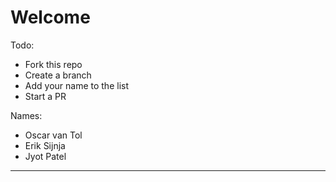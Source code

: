 # Welcome

Todo:
- Fork this repo
- Create a branch
- Add your name to the list 
- Start a PR

Names:
- Oscar van Tol
- Erik Sijnja
- Jyot Patel

-----

